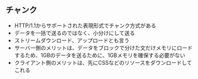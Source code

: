 ## チャンク
- HTTP/1.1からサポートされた表現形式でチャンク方式がある
- データを一括で送るのではなく、小分けにして送る
- ストリームダウンロード、アップロードとも言う
- サーバー側のメリットは、データをブロックで分けた文だけメモリにロードするため、1GBのデータを送るために、1GBメモリを確保する必要がない
- クライアント側のメリットは、先にCSSなどのリソースをダウンロードしてこれる
